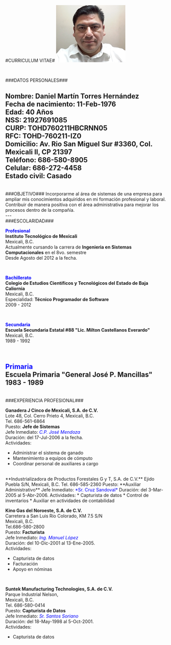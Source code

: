 #CURRICULUM VITAE#
![Con titulo](dtorres.png "Daniel Torres")

<br/>

###DATOS PERSONALES###

Nombre: **Daniel Martín Torres Hernández**  
Fecha de nacimiento: **11-Feb-1976**  
Edad: **40 Años**  
NSS: **21927691085**  
CURP: **TOHD760211HBCRNN05**  
RFC: **TOHD-760211-IZ0**  
Domicilio: **Av. Rio San Miguel Sur #3360, Col. Mexicali II, CP 21397**  
Teléfono: **686-580-8905**  
Celular: **686-272-4458**  
Estado civil: **Casado**
<br/>
---

<br/>
###OBJETIVO###
Incorporarme al área de sistemas de una empresa para ampliar mis conocimientos adquiridos en mi formación profesional y laboral. Contribuir de manera positiva con el área administrativa para mejorar los procesos dentro de la compañía.
<br/>
---

<br/>
###ESCOLARIDAD###

<span style="color:blue">**Profesional**</span>  
**Instituto Tecnológico de Mexicali**  
Mexicali, B.C.  
Actualmente cursando la carrera de **Ingenieria en Sistemas Computacionales** en el 8vo. semestre  
Desde Agosto del 2012 a la fecha.  

<br/>

<span style="color:blue">**Bachillerato**</span>  
**Colegio de Estudios Científicos y Tecnológicos del Estado de Baja Caliornia**  
Mexicali, B.C.  
Especialidad: **Técnico Programador de Software**  
2009 - 2012  

<br/>

<span style="color:blue">**Secundaria**</span>  
**Escuela Secundaria Estatal #88 "Lic. Milton Castellanos Everardo"**  
Mexicali, B.C.  
1989 - 1992  

<br/>

<span style="color:blue">**Primaria**</span>  
**Escuela Primaria "General José P. Mancillas"**  
1983 - 1989
<br/>
---

<br/>
###EXPERIENCIA PROFESIONAL###

**Ganadera J Cinco de Mexicali, S.A. de C.V.**  
Lote 48, Col. Cerro Prieto 4, Mexicali, B.C.  
Tel. 686-561-6864  
Puesto: **Jefe de Sistemas**  
Jefe Inmediato: <span style="color:blue">*C.P. José Mendoza*</span>  
Duración: del 17-Jul-2006 a la fecha.  
Actividades:  
* Administrar el sistema de ganado  
* Mantenimiento a equipos de cómputo  
* Coordinar personal de auxiliares a cargo


<br/>
**Industrializadora de Productos Forestales G y T, S.A. de C.V.**  
Ejido Puebla S/N, Mexicali, B.C.  
Tel. 686-585-2360  
Puesto: **Auxiliar Administrativo**  
Jefe Inmediato: <span style="color:blue">*Sr. Cruz Sandoval*</span>  
Duración: del 3-Mar-2005 al 5-Abr-2006.  
Actividades:  
* Capturista de datos  
* Control de inventarios  
* Auxiliar en actividades de contabilidad


<br/>

**Kino Gas del Noroeste, S.A. de C.V.**  
Carretera a San Luis Rio Colorado, KM 7.5 S/N  
Mexicali, B.C.  
Tel.686-580-2800  
Puesto: **Facturista**  
Jefe Inmediato: <span style="color:blue">*Ing. Manuel López*</span>  
Duración: del 10-Dic-2001 al 13-Ene-2005.  
Actividades:  
* Capturista de datos  
* Facturación  
* Apoyo en nóminas


<br/>

**Suntek Manufacturing Technologies, S.A. de C.V.**  
Parque Industrial Nelson,  
Mexicali, B.C.  
Tel. 686-580-0414  
Puesto: **Capturista de Datos**  
Jefe Inmediato: <span style="color:blue">*Sr. Santos Soriano*</span>  
Duración: del 18-May-1998 al 5-Oct-2001.  
Actividades:  
* Capturista de datos  